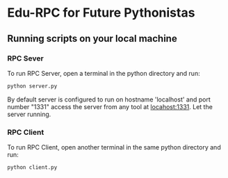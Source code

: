 # Edu-RPC for Future Pythonistas

## Running scripts on your local machine

### RPC Sever

To run RPC Server, open a terminal in the python directory and run:

```python
python server.py
```

By default server is configured to run on hostname 'localhost' and port number "1331"
access the server from any tool at [locahost:1331](localhost:1331).
Let the server running.

### RPC Client

To run RPC Client, open another terminal in the same python directory and run:

```python
python client.py
```
